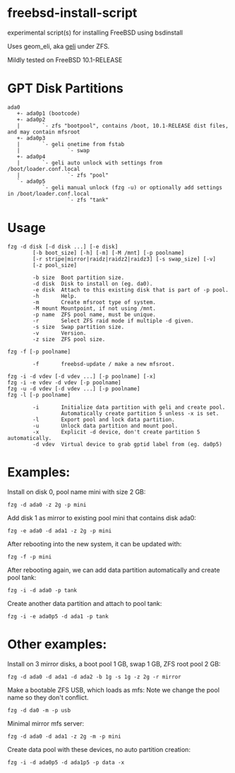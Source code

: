 freebsd-install-script
=========================

experimental script(s) for installing FreeBSD using bsdinstall

Uses geom_eli, aka [geli](http://www.freebsd.org/cgi/man.cgi?geli%288%29) under ZFS.

Mildly tested on FreeBSD 10.1-RELEASE

# GPT Disk Partitions
```
ada0
   +- ada0p1 (bootcode)
   +- ada0p2
   |       `- zfs "bootpool", contains /boot, 10.1-RELEASE dist files, and may contain mfsroot
   +- ada0p3
   |       `- geli onetime from fstab
   |               `- swap
   +- ada0p4
   |       `- geli auto unlock with settings from /boot/loader.conf.local
   |               `- zfs "pool"
   `- ada0p5
           `- geli manual unlock (fzg -u) or optionally add settings in /boot/loader.conf.local
                   `- zfs "tank"
```

# Usage

```
fzg -d disk [-d disk ...] [-e disk]
        [-b boot_size] [-h] [-m] [-M /mnt] [-p poolname]
        [-r stripe|mirror|raidz|raidz2|raidz3] [-s swap_size] [-v]
        [-z pool_size]

        -b size  Boot partition size.
        -d disk  Disk to install on (eg. da0).
        -e disk  Attach to this existing disk that is part of -p pool.
        -h       Help.
        -m       Create mfsroot type of system.
        -M mount Mountpoint, if not using /mnt.
        -p name  ZFS pool name, must be unique.
        -r       Select ZFS raid mode if multiple -d given.
        -s size  Swap partition size.
        -v       Version.
        -z size  ZFS pool size.

fzg -f [-p poolname]

        -f       freebsd-update / make a new mfsroot.

fzg -i -d vdev [-d vdev ...] [-p poolname] [-x]
fzg -i -e vdev -d vdev [-p poolname]
fzg -u -d vdev [-d vdev ...] [-p poolname]
fzg -l [-p poolname]

        -i       Initialize data partition with geli and create pool.
                 Automatically create partition 5 unless -x is set.
        -l       Export pool and lock data partition.
        -u       Unlock data partition and mount pool.
        -x       Explicit -d device, don't create partition 5 automatically.
        -d vdev  Virtual device to grab gptid label from (eg. da0p5)

```

# Examples:

Install on disk 0, pool name mini with size 2 GB:
```
fzg -d ada0 -z 2g -p mini
```

Add disk 1 as mirror to existing pool mini that contains disk ada0:
```
fzg -e ada0 -d ada1 -z 2g -p mini
```

After rebooting into the new system, it can be updated with:
```
fzg -f -p mini
```

After rebooting again, we can add data partition automatically and create pool tank:
```
fzg -i -d ada0 -p tank
```

Create another data partition and attach to pool tank:
```
fzg -i -e ada0p5 -d ada1 -p tank
```

# Other examples:

Install on 3 mirror disks, a boot pool 1 GB, swap 1 GB, ZFS root pool 2 GB:
```
fzg -d ada0 -d ada1 -d ada2 -b 1g -s 1g -z 2g -r mirror
```

Make a bootable ZFS USB, which loads as mfs:
Note we change the pool name so they don't conflict.
```
fzg -d da0 -m -p usb
```

Minimal mirror mfs server:
```
fzg -d ada0 -d ada1 -z 2g -m -p mini
```

Create data pool with these devices, no auto partition creation:
```
fzg -i -d ada0p5 -d ada1p5 -p data -x
```

